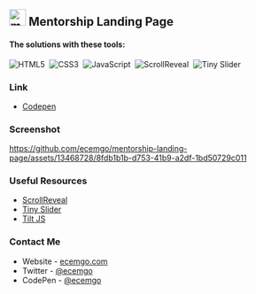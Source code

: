 ## <img src="https://github.com/ecemgo/mentorship-landing-page/assets/13468728/9e3cbfbe-c8d6-46b0-b4cb-def463066939" title="mentorship" alt="mentorship" width="30" height="30"/> Mentorship Landing Page


#### The solutions with these tools:

![HTML5](https://img.shields.io/badge/-HTML5-E34F26?style=for-the-badge&logo=html5&logoColor=white)&nbsp;
![CSS3](https://img.shields.io/badge/-CSS3-1572B6?style=for-the-badge&logo=css3)&nbsp;
![JavaScript](https://img.shields.io/badge/Javascript-F7DF1E.svg?style=for-the-badge&logo=javascript&logoColor=black)&nbsp;
![ScrollReveal](https://img.shields.io/badge/scrollreveal-8B49B8?style=for-the-badge&logo=scrollreveal&logoColor=white)&nbsp;
![Tiny Slider](https://img.shields.io/badge/tiny%20slider-53BF3B?style=for-the-badge&logo=tinyslider&logoColor=white)&nbsp;

### Link

- [Codepen](https://codepen.io/ecemgo/pen/GRzpEpB)

### Screenshot

https://github.com/ecemgo/mentorship-landing-page/assets/13468728/8fdb1b1b-d753-41b9-a2df-1bd50729c011

### Useful Resources

- [ScrollReveal](https://scrollrevealjs.org/) 
- [Tiny Slider](https://ganlanyuan.github.io/tiny-slider/demo/)
- [Tilt JS](https://micku7zu.github.io/vanilla-tilt.js/) 


### Contact Me

- Website - [ecemgo.com](https://www.ecemgo.com/)
- Twitter - [@ecemgo](https://twitter.com/ecemgo)
- CodePen - [@ecemgo](https://codepen.io/ecemgo)
